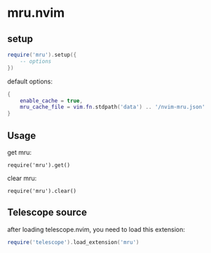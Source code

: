 # mru.nvim

## setup

```lua
require('mru').setup({
    -- options
})
```

default options:

```lua
{
    enable_cache = true,
    mru_cache_file = vim.fn.stdpath('data') .. '/nvim-mru.json'
}
```

## Usage

get mru:

```
require('mru').get()
```

clear mru:

```
require('mru').clear()
```

## Telescope source

after loading telescope.nvim, you need to load this extension:

```lua
require('telescope').load_extension('mru')
```
